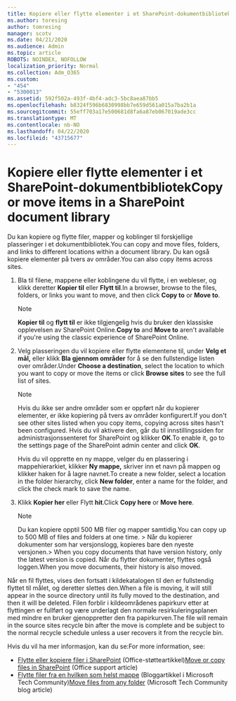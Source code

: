 ```yaml
---
title: Kopiere eller flytte elementer i et SharePoint-dokumentbibliotek
ms.author: toresing
author: tomresing
manager: scotv
ms.date: 04/21/2020
ms.audience: Admin
ms.topic: article
ROBOTS: NOINDEX, NOFOLLOW
localization_priority: Normal
ms.collection: Adm_O365
ms.custom:
- "454"
- "5300013"
ms.assetid: 592f502a-493f-4bf4-adc3-5bc8aea87bb5
ms.openlocfilehash: b8324f596b6830998bb7e659d561a015a7ba2b1a
ms.sourcegitcommit: 55eff703a17e500681d8fa6a87eb067019ade3cc
ms.translationtype: MT
ms.contentlocale: nb-NO
ms.lasthandoff: 04/22/2020
ms.locfileid: "43715677"
---
```

# <a name="copy-or-move-items-in-a-sharepoint-document-library"></a><span data-ttu-id="ab07c-102">Kopiere eller flytte elementer i et SharePoint-dokumentbibliotek</span><span class="sxs-lookup"><span data-stu-id="ab07c-102">Copy or move items in a SharePoint document library</span></span>

<span data-ttu-id="ab07c-103">Du kan kopiere og flytte filer, mapper og koblinger til forskjellige plasseringer i et dokumentbibliotek.</span><span class="sxs-lookup"><span data-stu-id="ab07c-103">You can copy and move files, folders, and links to different locations within a document library.</span></span> <span data-ttu-id="ab07c-104">Du kan også kopiere elementer på tvers av områder.</span><span class="sxs-lookup"><span data-stu-id="ab07c-104">You can also copy items across sites.</span></span> 
  
1. <span data-ttu-id="ab07c-105">Bla til filene, mappene eller koblingene du vil flytte, i en webleser, og klikk deretter **Kopier til** eller **Flytt til**.</span><span class="sxs-lookup"><span data-stu-id="ab07c-105">In a browser, browse to the files, folders, or links you want to move, and then click **Copy to** or **Move to**.</span></span>

    > [!NOTE]
    > <span data-ttu-id="ab07c-106">**Kopier til** og **flytt til** er ikke tilgjengelig hvis du bruker den klassiske opplevelsen av SharePoint Online.</span><span class="sxs-lookup"><span data-stu-id="ab07c-106">**Copy to** and **Move to** aren't available if you're using the classic experience of SharePoint Online.</span></span>
  
2. <span data-ttu-id="ab07c-107">Velg plasseringen du vil kopiere eller flytte elementene til, under **Velg et mål,** eller klikk **Bla gjennom områder** for å se den fullstendige listen over områder.</span><span class="sxs-lookup"><span data-stu-id="ab07c-107">Under **Choose a destination**, select the location to which you want to copy or move the items or click **Browse sites** to see the full list of sites.</span></span>

    > [!NOTE]
    > <span data-ttu-id="ab07c-108">Hvis du ikke ser andre områder som er oppført når du kopierer elementer, er ikke kopiering på tvers av områder konfigurert.</span><span class="sxs-lookup"><span data-stu-id="ab07c-108">If you don't see other sites listed when you copy items, copying across sites hasn't been configured.</span></span> <span data-ttu-id="ab07c-109">Hvis du vil aktivere den, går du til innstillingssiden for administrasjonssenteret for SharePoint og klikker **OK**.</span><span class="sxs-lookup"><span data-stu-id="ab07c-109">To enable it, go to the settings page of the SharePoint admin center and click **OK**.</span></span>
  
    <span data-ttu-id="ab07c-110">Hvis du vil opprette en ny mappe, velger du en plassering i mappehierarkiet, klikker **Ny mappe,** skriver inn et navn på mappen og klikker haken for å lagre navnet.</span><span class="sxs-lookup"><span data-stu-id="ab07c-110">To create a new folder, select a location in the folder hierarchy, click **New folder**, enter a name for the folder, and click the check mark to save the name.</span></span>

3. <span data-ttu-id="ab07c-111">Klikk **Kopier her** eller Flytt **hit**.</span><span class="sxs-lookup"><span data-stu-id="ab07c-111">Click **Copy here** or **Move here**.</span></span>

    > [!NOTE]
    > <span data-ttu-id="ab07c-112">Du kan kopiere opptil 500 MB filer og mapper samtidig.</span><span class="sxs-lookup"><span data-stu-id="ab07c-112">You can copy up to 500 MB of files and folders at one time.</span></span> <span data-ttu-id="ab07c-113">> Når du kopierer dokumenter som har versjonslogg, kopieres bare den nyeste versjonen.</span><span class="sxs-lookup"><span data-stu-id="ab07c-113">>  When you copy documents that have version history, only the latest version is copied.</span></span> <span data-ttu-id="ab07c-114">Når du flytter dokumenter, flyttes også loggen.</span><span class="sxs-lookup"><span data-stu-id="ab07c-114">When you move documents, their history is also moved.</span></span>
  
 <span data-ttu-id="ab07c-115">Når en fil flyttes, vises den fortsatt i kildekatalogen til den er fullstendig flyttet til målet, og deretter slettes den.</span><span class="sxs-lookup"><span data-stu-id="ab07c-115">When a file is moving, it will still appear in the source directory until its fully moved to the destination, and then it will be deleted.</span></span> <span data-ttu-id="ab07c-116">Filen forblir i kildeområdenes papirkurv etter at flyttingen er fullført og være underlagt den normale resirkuleringsplanen med mindre en bruker gjenoppretter den fra papirkurven.</span><span class="sxs-lookup"><span data-stu-id="ab07c-116">The file will remain in the source sites recycle bin after the move is complete and be subject to the normal recycle schedule unless a user recovers it from the recycle bin.</span></span>

<span data-ttu-id="ab07c-117">Hvis du vil ha mer informasjon, kan du se:</span><span class="sxs-lookup"><span data-stu-id="ab07c-117">For more information, see:</span></span>

 - <span data-ttu-id="ab07c-118">[Flytte eller kopiere filer i SharePoint](https://support.office.com/article/move-or-copy-files-in-sharepoint-00e2f483-4df3-46be-a861-1f5f0c1a87bc) (Office-støtteartikkel)</span><span class="sxs-lookup"><span data-stu-id="ab07c-118">[Move or copy files in SharePoint](https://support.office.com/article/move-or-copy-files-in-sharepoint-00e2f483-4df3-46be-a861-1f5f0c1a87bc) (Office support article)</span></span>
 - <span data-ttu-id="ab07c-119">[Flytte filer fra en hvilken som helst mappe](https://techcommunity.microsoft.com/t5/Microsoft-SharePoint-Blog/Now-move-files-anywhere-in-Office-365-SharePoint-and-OneDrive/ba-p/146973) (Bloggartikkel i Microsoft Tech Community)</span><span class="sxs-lookup"><span data-stu-id="ab07c-119">[Move files from any folder](https://techcommunity.microsoft.com/t5/Microsoft-SharePoint-Blog/Now-move-files-anywhere-in-Office-365-SharePoint-and-OneDrive/ba-p/146973) (Microsoft Tech Community blog article)</span></span>  